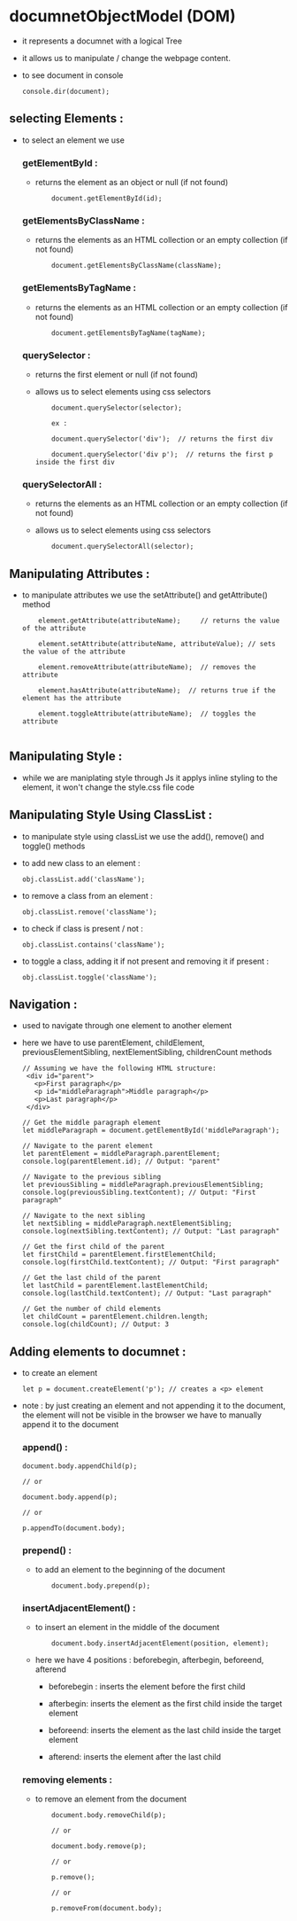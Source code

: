 # documnetObjectModel (DOM)

- it represents a documnet with a logical Tree
- it allows us to manipulate / change the webpage content.
- to see document in console 

    ```
    console.dir(document);
    ```
## selecting Elements :

- to select an element we use 
    
    ### getElementById :
    - returns the element as an object or null (if not found)

        ```
            document.getElementById(id);
        ```
    
    ### getElementsByClassName :
    - returns the elements as an HTML collection or an empty collection (if not found)

        ```
            document.getElementsByClassName(className);
        ```

    ### getElementsByTagName :
    - returns the elements as an HTML collection or an empty collection (if not found)

        ``` 
            document.getElementsByTagName(tagName);
        ```

    ### querySelector :
    - returns the first element or null (if not found)
    - allows us to select elements using css selectors

        ```
            document.querySelector(selector);

            ex : 

            document.querySelector('div');  // returns the first div

            document.querySelector('div p');  // returns the first p inside the first div
        ```

    ### querySelectorAll :
    - returns the elements as an HTML collection or an empty collection (if not found)
    - allows us to select elements using css selectors

        ```
            document.querySelectorAll(selector);
        ```

## Manipulating Attributes :

- to manipulate attributes we use the setAttribute() and getAttribute() method

    ```
        element.getAttribute(attributeName);     // returns the value of the attribute

        element.setAttribute(attributeName, attributeValue); // sets the value of the attribute

        element.removeAttribute(attributeName);  // removes the attribute

        element.hasAttribute(attributeName);  // returns true if the element has the attribute

        element.toggleAttribute(attributeName);  // toggles the attribute
        
    ```

## Manipulating Style :

- while we are maniplating style through Js it applys inline styling to the element, it won't change the style.css file code

## Manipulating Style Using ClassList :

- to manipulate style using classList we use the add(), remove() and toggle() methods

- to add new class to an element : 

    ```
    obj.classList.add('className');
    ```
- to remove a class from an element :

    ```
    obj.classList.remove('className');
    ```
- to check if class is present / not :

    ```
    obj.classList.contains('className');
    ```
- to toggle a class, adding it if not present and removing it if present :

    ```
    obj.classList.toggle('className');
    ```

## Navigation : 

- used to navigate through one element to another element

- here we have to use parentElement, childElement, previousElementSibling, nextElementSibling, childrenCount methods
    ```
    // Assuming we have the following HTML structure:
     <div id="parent">
       <p>First paragraph</p>
       <p id="middleParagraph">Middle paragraph</p>
       <p>Last paragraph</p>
     </div>

    // Get the middle paragraph element
    let middleParagraph = document.getElementById('middleParagraph');

    // Navigate to the parent element
    let parentElement = middleParagraph.parentElement;
    console.log(parentElement.id); // Output: "parent"

    // Navigate to the previous sibling
    let previousSibling = middleParagraph.previousElementSibling;
    console.log(previousSibling.textContent); // Output: "First paragraph"

    // Navigate to the next sibling
    let nextSibling = middleParagraph.nextElementSibling;
    console.log(nextSibling.textContent); // Output: "Last paragraph"

    // Get the first child of the parent
    let firstChild = parentElement.firstElementChild;
    console.log(firstChild.textContent); // Output: "First paragraph"

    // Get the last child of the parent
    let lastChild = parentElement.lastElementChild;
    console.log(lastChild.textContent); // Output: "Last paragraph"

    // Get the number of child elements
    let childCount = parentElement.children.length;
    console.log(childCount); // Output: 3
    ```

## Adding elements to documnet : 

- to create an element

    ```
    let p = document.createElement('p'); // creates a <p> element
    ```
- note : by just creating an element and not appending it to the document, the element will not be visible in the browser we have to manually append it to the document

    ### append() :

    ```
    document.body.appendChild(p);

    // or

    document.body.append(p);

    // or   

    p.appendTo(document.body);
    
    ```

    ### prepend() :

    - to add an element to the beginning of the document

        ```
            document.body.prepend(p);
        ```
    
    ### insertAdjacentElement() :

    - to insert an element in the middle of the document
        ```
            document.body.insertAdjacentElement(position, element);
        ```
    - here we have 4 positions : beforebegin, afterbegin, beforeend, afterend
    
        - beforebegin : inserts the element before the first child

        - afterbegin: inserts the element as the first child inside the target element 

        - beforeend: inserts the element as the last child inside the target element

        - afterend: inserts the element after the last child   

    ### removing elements :

    - to remove an element from the document

        ```
            document.body.removeChild(p);

            // or

            document.body.remove(p);

            // or

            p.remove(); 

            // or

            p.removeFrom(document.body);  
        ```
 